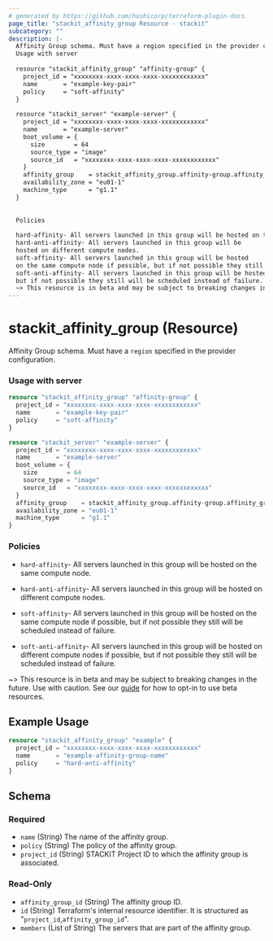 ```yaml
---
# generated by https://github.com/hashicorp/terraform-plugin-docs
page_title: "stackit_affinity_group Resource - stackit"
subcategory: ""
description: |-
  Affinity Group schema. Must have a region specified in the provider configuration.
  Usage with server
  
  resource "stackit_affinity_group" "affinity-group" {
    project_id = "xxxxxxxx-xxxx-xxxx-xxxx-xxxxxxxxxxxx"
    name       = "example-key-pair"
    policy     = "soft-affinity"
  }
  
  resource "stackit_server" "example-server" {
    project_id = "xxxxxxxx-xxxx-xxxx-xxxx-xxxxxxxxxxxx"
    name       = "example-server"
    boot_volume = {
      size        = 64
      source_type = "image"
      source_id   = "xxxxxxxx-xxxx-xxxx-xxxx-xxxxxxxxxxxx"
    }
    affinity_group    = stackit_affinity_group.affinity-group.affinity_group_id
    availability_zone = "eu01-1"
    machine_type      = "g1.1"
  }
  
  
  Policies
  
  hard-affinity- All servers launched in this group will be hosted on the same compute node.
  hard-anti-affinity- All servers launched in this group will be
  hosted on different compute nodes.
  soft-affinity- All servers launched in this group will be hosted
  on the same compute node if possible, but if not possible they still will be scheduled instead of failure.
  soft-anti-affinity- All servers launched in this group will be hosted on different compute nodes if possible,
  but if not possible they still will be scheduled instead of failure.
  ~> This resource is in beta and may be subject to breaking changes in the future. Use with caution. See our guide https://registry.terraform.io/providers/stackitcloud/stackit/latest/docs/guides/opting_into_beta_resources for how to opt-in to use beta resources.
---
```


# stackit_affinity_group (Resource)

Affinity Group schema. Must have a `region` specified in the provider configuration.



### Usage with server
```terraform
resource "stackit_affinity_group" "affinity-group" {
  project_id = "xxxxxxxx-xxxx-xxxx-xxxx-xxxxxxxxxxxx"
  name       = "example-key-pair"
  policy     = "soft-affinity"
}

resource "stackit_server" "example-server" {
  project_id = "xxxxxxxx-xxxx-xxxx-xxxx-xxxxxxxxxxxx"
  name       = "example-server"
  boot_volume = {
    size        = 64
    source_type = "image"
    source_id   = "xxxxxxxx-xxxx-xxxx-xxxx-xxxxxxxxxxxx"
  }
  affinity_group    = stackit_affinity_group.affinity-group.affinity_group_id
  availability_zone = "eu01-1"
  machine_type      = "g1.1"
}

```

### Policies

* `hard-affinity`- All servers launched in this group will be hosted on the same compute node.

* `hard-anti-affinity`- All servers launched in this group will be
    hosted on different compute nodes.

* `soft-affinity`- All servers launched in this group will be hosted
    on the same compute node if possible, but if not possible they still will be scheduled instead of failure.

* `soft-anti-affinity`- All servers launched in this group will be hosted on different compute nodes if possible,
	but if not possible they still will be scheduled instead of failure.


~> This resource is in beta and may be subject to breaking changes in the future. Use with caution. See our [guide](https://registry.terraform.io/providers/stackitcloud/stackit/latest/docs/guides/opting_into_beta_resources) for how to opt-in to use beta resources.

## Example Usage

```terraform
resource "stackit_affinity_group" "example" {
  project_id = "xxxxxxxx-xxxx-xxxx-xxxx-xxxxxxxxxxxx"
  name       = "example-affinity-group-name"
  policy     = "hard-anti-affinity"
}
```

<!-- schema generated by tfplugindocs -->
## Schema

### Required

- `name` (String) The name of the affinity group.
- `policy` (String) The policy of the affinity group.
- `project_id` (String) STACKIT Project ID to which the affinity group is associated.

### Read-Only

- `affinity_group_id` (String) The affinity group ID.
- `id` (String) Terraform's internal resource identifier. It is structured as "`project_id`,`affinity_group_id`".
- `members` (List of String) The servers that are part of the affinity group.
